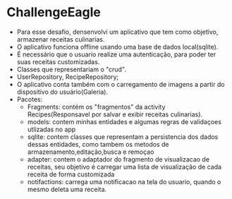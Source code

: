 # ChallengeEagle


  - Para esse desafio, densenvolvi um aplicativo que tem como objetivo, armazenar receitas culinarias.
  - O aplicativo funciona offline usando uma base de dados local(sqlite).
  - É necessário que o usuario realize uma autenticação, para poder ter suas receitas customizadas.
  - Classes que representariam o "crud".
  - UserRepository, RecipeRepository;
  - O aplicativo conta também com o carregamento de imagens a partir do dispositivo do usuário(Galeria).
  - Pacotes:
      * Fragments: contém os "fragmentos" da activity Recipes(Responsavel por salvar e exibir receitas culinarias).
      * models: contem minhas entidades e algumas regras de validaçoes utlizadas no app
      * sqlite: contem classes que representam a persistencia dos dados dessas entidades, como tambem os metodos de armazenamento,editação,busca e remoçao
      * adapter: contem o adaptador do fragmento de visualizacao de receitas, seu objetivo é carregar uma lista de visualização de cada receita de forma customizada
      * notifactions: carrega uma notificacao na tela do usuario, quando o mesmo deleta uma receita.
      
